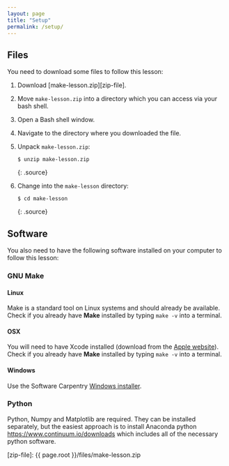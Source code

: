 ```yaml
---
layout: page
title: "Setup"
permalink: /setup/
---
```


## Files

You need to download some files to follow this lesson:

1. Download [make-lesson.zip][zip-file].

2. Move `make-lesson.zip` into a directory which you can access via your bash shell.

3. Open a Bash shell window.

4. Navigate to the directory where you downloaded the file.

5. Unpack `make-lesson.zip`:

   ~~~
   $ unzip make-lesson.zip
   ~~~
   {: .source}

6. Change into the `make-lesson` directory:

   ~~~
   $ cd make-lesson
   ~~~
   {: .source}

## Software

You also need to have the following software installed on your computer to
follow this lesson:

### GNU Make

#### Linux

Make is a standard tool on Linux systems and should already be available.
Check if you already have **Make** installed by typing `make -v` into a terminal.

#### OSX

You will need to have Xcode installed (download from the
[Apple website](https://developer.apple.com/xcode/)).
Check if you already have **Make** installed by typing `make -v` into a terminal. 

#### Windows
Use the Software Carpentry [Windows installer](https://github.com/swcarpentry/windows-installer).

### Python

Python, Numpy and Matplotlib are required.
They can be installed separately, but the easiest approach is to install 
Anaconda python <https://www.continuum.io/downloads> which includes all of the
necessary python software.

[zip-file]: {{ page.root }}/files/make-lesson.zip
